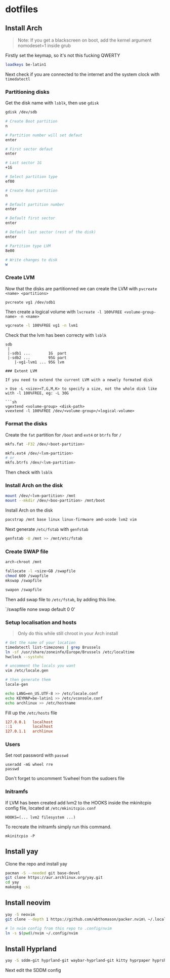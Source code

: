 # dotfiles

## Install Arch

> Note: If you get a blackscreen on boot, add the kernel argument nomodeset=1 inside grub

Firstly set the keymap, so it's not this fucking QWERTY

```sh
loadkeys be-latin1
```
Next check if you are connected to the internet and the system clock with `timedatectl`

### Partitioning disks

Get the disk name with `lsblk`, then use `gdisk`

```sh
gdisk /dev/sdb

# Create Boot partition
n

# Partition number will set defaut
enter

# First sector defaut
enter

# Last sector 1G
+1G

# Select partition type
ef00

# Create Root partition
n

# Default partition number
enter

# Default first sector
enter

# Default last sector (rest of the disk)
enter

# Partition type LVM
8e00

# Write changes to disk
w
```

### Create LVM

Now that the disks are partitionned we can create the LVM with `pvcreate <name> <partitions>`

```sh
pvcreate vg1 /dev/sdb1
```

Then create a logical volume with `lvcreate -l 100%FREE <volume-group-name> -n <name>`

```sh
vgcreate -l 100%FREE vg1 -n lvm1
```

Check that the lvm has been correcty with `lsblk`

```
sdb
 |
 |-sdb1 ...        1G  part
 |-sdb2 ...        95G part
    |-vg1-lvm1 ... 95G lvm

### Extent LVM

If you need to extend the current LVM with a newely formated disk

> Use -L <size><T,G,M,K> to specify a size, not the whole disk like with -l 100%FREE, eg: -L 30G

```sh
vgextend <volume-group> <disk-path>
vvextend -l 100%FREE /dev/<volume-group>/<logical-volume>
```

### Format the disks

Create the `fat` partition for `/boot` and `ext4` or `btrfs` for `/`

```sh
mkfs.fat -F32 /dev/<boot-partition>

mkfs.ext4 /dev/<lvm-partition>
# or 
mkfs.btrfs /dev/<lvm-partition>
```

Then check with `lsblk`

### Install Arch on the disk

```sh
mount /dev/<lvm-partition> /mnt
mount --mkdir /dev/<boo-partition> /mnt/boot
```
Install Arch on the disk

```sh
pacstrap /mnt base linux linux-firmware amd-ucode lvm2 vim
```

Next generate `/etc/fstab` with `genfstab`

```sh
genfstab -U /mnt >> /mnt/etc/fstab
```
### Create SWAP file

```sh
arch-chroot /mnt

fallocate -l <size>GB /swapfile
chmod 600 /swapfile
mkswap /swapfile

swapon /swapfile
```
Then add swap file to `/etc/fstab`, by adding this line.

`/swapfile none swap default 0 0'

### Setup localisation and hosts

> Only do this while still chroot in your Arch install

 ```sh
# Get the name of your location
 timedatectl list-timezones | grep Brussels
 ln -sf /usr/share/zoneinfo/Europe/Brussels /etc/localtime
 hwclock --systohc

# uncomment the locals you want
vim /etc/locale.gen

# then generate them
locale-gen

echo LANG=en_US.UTF-8 >> /etc/locale.conf
echo KEYMAP=be-latin1 >> /etc/vconsole.conf
echo archlinux >> /etc/hostname
 ```

 Fill up the `/etc/hosts` file

 ```ini
127.0.0.1   localhost
::1         localhost
127.0.1.1   archlinux
 ```

### Users

Set root password with `passwd`

```
useradd -mG wheel rre
passwd
```

Don't forget to uncomment %wheel from the sudoers file

### Initramfs

If LVM has been created add lvm2 to the HOOKS inside the mkinitcpio config file, located at `/etc/mkinitcpio.conf`

`HOOKS=(... lvm2 filesystem ...)`

To recreate the initramfs simply run this command.

`mkinitcpio -P`

## Install yay

Clone the repo and install yay

```sh
pacman -S --needed git base-devel
git clone https://aur.archlinux.org/yay.git
cd yay
makepkg -si
```

## Install neovim

```sh
yay -S neovim
git clone --depth 1 https://github.com/wbthomason/packer.nvim\ ~/.local/share/nvim/site/pack/packer/start/packer.nvim

# ln nvim config from this repo to .config/nvim
ln -s $(pwd)/nvim ~/.config/nvim
```
## Install Hyprland

```sh
yay -S sddm-git hyprland-git waybar-hyprland-git kitty hyprpaper hyprshot dunst wireplumber polkit-kde-agent qt5-wayland qt6-wayland xdg-desktop-portal-hyprland
```

Next edit the SDDM config
